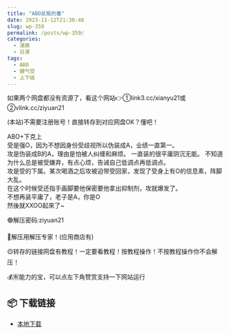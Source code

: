 ```yaml
---
title: "ABO反叛的番"
date: 2023-11-12T21:30:48
slug: wp-359
permalink: /posts/wp-359/
categories:
  - 漫画
  - 日漫
tags:
  - ABO
  - 健气受
  - 上下级
---
```


如果两个网盘都没有资源了，看这个网站👉①link3.cc/xianyu21或②vlink.cc/ziyuan21

(本站)不需要注册账号！直接转存到对应网盘OK？懂吧！

ABO+下克上  
受是强O，因为不想因身份受歧视所以伪装成A，业绩一直第一。  
攻是伪装成B的A，理由是怕被人纠缠和麻烦。 一直装的很平庸阴沉无能。 不知道为什么总是被受嫌弃，有点心烦，告诫自己低调点再低调点。  
攻是受的下属。某次喝酒之后攻被迫带受回家，发现了受身上有O的信息素，阵脚大乱。  
在这个时候受还指手画脚要他保密要他拿出抑制剂，攻就爆发了。  
不想再装平庸了，老子是A，你是O  
然後就XXOO起來了~

🟢解压密码:ziyuan21

🔵解压用解压专家！(应用商店有)

🟡转存的链接网盘有教程！一定要看教程！按教程操作！不按教程操作你不会解压！

💰🈶能力的宝，可以点左下角赞赏支持一下网站运行

## 📦 下载链接
- [本地下载](https://blziyuan21.com/pay-download/359?key=37929ec80f&down_id=0)

